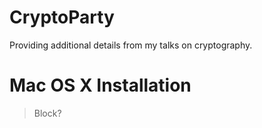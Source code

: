 # CryptoParty
Providing additional details from my talks on cryptography.

# Mac OS X Installation
> Block?
